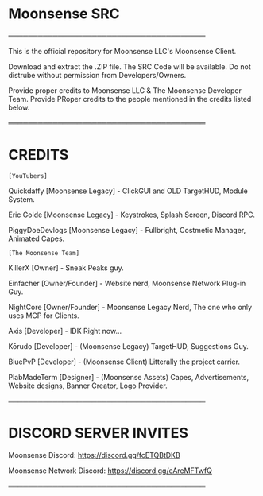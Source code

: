 # Moonsense SRC
════════════════════════════════════════

This is the official repository for Moonsense LLC's Moonsense Client.

Download and extract the .ZIP file. The SRC Code will be available. Do not distrube without permission from Developers/Owners.

Provide proper credits to Moonsense LLC & The Moonsense Developer Team. Provide PRoper credits to the people mentioned in the credits listed below.

════════════════════════════════════════
# CREDITS

``` [YouTubers] ```

Quickdaffy [Moonsense Legacy] - ClickGUI and OLD TargetHUD, Module System.

Eric Golde [Moonsense Legacy] - Keystrokes, Splash Screen, Discord RPC.

PiggyDoeDevlogs [Moonsense Legacy] - Fullbright, Costmetic Manager, Animated Capes.

``` [The Moonsense Team] ```

KillerX [Owner] - Sneak Peaks guy.

Einfacher [Owner/Founder] - Website nerd, Moonsense Network Plug-in Guy.

NightCore [Owner/Founder] - Moonsense Legacy Nerd, The one who only uses MCP for Clients.

Axis [Developer] - IDK Right now...

Kōrudo [Developer] - (Moonsense Legacy) TargetHUD, Suggestions Guy.

BluePvP [Developer] - (Moonsense Client) Litterally the project carrier.

PlabMadeTerm [Designer] - (Moonsense Assets) Capes, Advertisements, Website designs, Banner Creator, Logo Provider.

════════════════════════════════════════
# DISCORD SERVER INVITES

Moonsense Discord: https://discord.gg/fcETQBtDKB

Moonsense Network Discord: https://discord.gg/eAreMFTwfQ

════════════════════════════════════════
